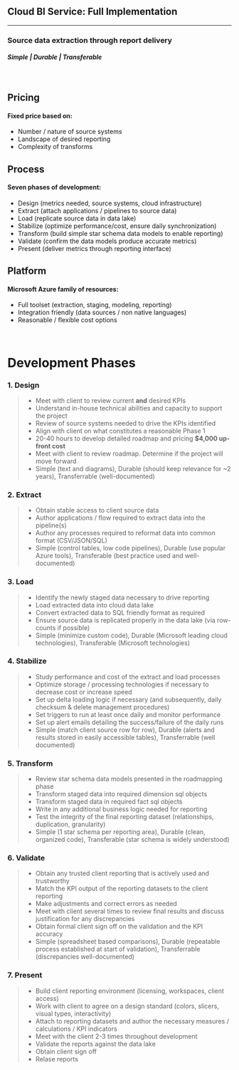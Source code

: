 ## Cloud BI Service: Full Implementation
---
### Source data extraction through report delivery 
##### Simple | Durable | Transferable
<br>

## Pricing
#### Fixed price based on:
* Number / nature of source systems
* Landscape of desired reporting
* Complexity of transforms

## Process
#### Seven phases of development:
* Design (metrics needed, source systems, cloud infrastructure)
* Extract (attach applications / pipelines to source data)
* Load (replicate source data in data lake)
* Stabilize (optimize performance/cost, ensure daily synchronization)
* Transform (build simple star schema data models to enable reporting)
* Validate (confirm the data models produce accurate metrics)
* Present (deliver metrics through reporting interface)

## Platform
#### Microsoft Azure family of resources:
* Full toolset (extraction, staging, modeling, reporting)
* Integration friendly  (data sources / non native languages)
* Reasonable / flexible cost options 
<br> 


# Development Phases
### 1. Design
>* Meet with client to review current **and** desired KPIs
>* Understand in-house technical abilities and capacity to support the project
>* Review of source systems needed to drive the KPIs identified
>* Align with client on what constitutes a reasonable Phase 1
>* 20-40 hours to develop detailed roadmap and pricing **$4,000 up-front cost**
>* Meet with client to review roadmap.  Determine if the project will move forward
>* Simple (text and diagrams), Durable (should keep relevance for ~2 years), Transferrable (well-documented)

### 2. Extract
>* Obtain stable access to client source data
>* Author applications / flow required to extract data into the pipeline(s)
>* Author any processes required to reformat data into common format (CSV/JSON/SQL)
>* Simple (control tables, low code pipelines), Durable (use popular Azure tools), Transferable (best practice used and well-documented)

### 3. Load
>* Identify the newly staged data necessary to drive reporting
>* Load extracted data into cloud data lake
>* Convert extracted data to SQL friendly format as required
>* Ensure source data is replicated properly in the data lake (via row-counts if possible)
>* Simple (minimize custom code), Durable (Microsoft leading cloud technologies), Transferable (Microsoft technologies)

### 4. Stabilize
>* Study performance and cost of the extract and load processes
>* Optimize storage / processing technologies if necessary to decrease cost or increase speed
>* Set up delta loading logic if necessary (and subsequently, daily checksum & delete management procedures)
>* Set triggers to run at least once daily and monitor performance
>* Set up alert emails detailing the success/failure of the daily runs
>* Simple (match client source row for row), Durable (alerts and results stored in easily accessible tables), Transferrable (well documented)

### 5. Transform
>* Review star schema data models presented in the roadmapping phase
>* Transform staged data into required dimension sql objects
>* Transform staged data in required fact sql objects
>* Write in any additional business logic needed for reporting
>* Test the integrity of the final reporting dataset (relationships, duplication, granularity)
>* Simple (1 star schema per reporting area), Durable (clean, organized code), Transferable (star schema is widely understood)

### 6. Validate
>* Obtain any trusted client reporting that is actively used and trustworthy 
>* Match the KPI output of the reporting datasets to the client reporting
>* Make adjustments and correct errors as needed
>* Meet with client several times to review final results and discuss justification for any discrepancies
>* Obtain formal client sign off on the validation and the KPI accuracy
>* Simple (spreadsheet based comparisons), Durable (repeatable process established at start of validation), Transferrable (discrepancies well-documented)

### 7. Present
>* Build client reporting environment (licensing, workspaces, client access)
>* Work with client to agree on a design standard (colors, slicers, visual types, interactivity)
>* Attach to reporting datasets and author the necessary measures / calculations / KPI indicators
>* Meet with the client 2-3 times throughout development
>* Validate the reports against the data lake
>* Obtain client sign off
>* Relase reports